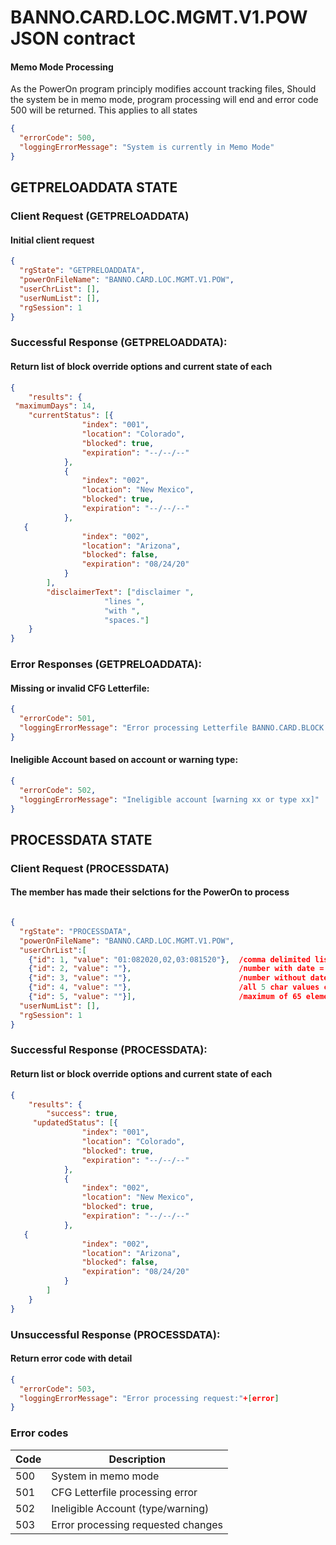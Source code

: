 # BANNO.CARD.LOC.MGMT.V1.POW JSON contract

#### **Memo Mode Processing**
As the PowerOn program principly modifies account tracking files, Should
the system be in memo mode, program processing will end and error code
500 will be returned. This applies to all states

```json
{
  "errorCode": 500,
  "loggingErrorMessage": "System is currently in Memo Mode"
}
```

## GETPRELOADDATA STATE

### Client Request (GETPRELOADDATA)
#### Initial client request

```json
{
  "rgState": "GETPRELOADDATA",
  "powerOnFileName": "BANNO.CARD.LOC.MGMT.V1.POW",
  "userChrList": [],
  "userNumList": [],
  "rgSession": 1
}
```

### Successful Response (GETPRELOADDATA):
#### Return list of block override options and current state of each

```json
{
	"results": {
 "maximumDays": 14,
	"currentStatus": [{
				"index": "001",
				"location": "Colorado",
				"blocked": true,
				"expiration": "--/--/--"
			},
			{
				"index": "002",
				"location": "New Mexico",
				"blocked": true,
				"expiration": "--/--/--"
			},
   {
				"index": "002",
				"location": "Arizona",
				"blocked": false,
				"expiration": "08/24/20"
			}
		],
		"disclaimerText": ["disclaimer ",
                     "lines ",
                     "with ",
                     "spaces."]
	}
}
```

### Error Responses (GETPRELOADDATA):
#### Missing or invalid CFG Letterfile:

```json
{
  "errorCode": 501,
  "loggingErrorMessage": "Error processing Letterfile BANNO.CARD.BLOCK.V1.CFG"
}
```

#### Ineligible Account based on account or warning type:

```json
{
  "errorCode": 502,
  "loggingErrorMessage": "Ineligible account [warning xx or type xx]"
}
```

## PROCESSDATA STATE

### Client Request  (PROCESSDATA)
#### The member has made their selctions for the PowerOn to process
```json

{
  "rgState": "PROCESSDATA",
  "powerOnFileName": "BANNO.CARD.LOC.MGMT.V1.POW",
  "userChrList":[
    {"id": 1, "value": "01:082020,02,03:081520"},  /comma delimited list
    {"id": 2, "value": ""},                        /number with date = overidden
    {"id": 3, "value": ""},                        /number without date = blocked
    {"id": 4, "value": ""},                        /all 5 char values can be used
    {"id": 5, "value": ""}],                       /maximum of 65 elements
  "userNumList": [],
  "rgSession": 1
}
```

### Successful Response (PROCESSDATA):
#### Return list or block override options and current state of each
```json
{
	"results": {
		"success": true,
	 "updatedStatus": [{
				"index": "001",
				"location": "Colorado",
				"blocked": true,
				"expiration": "--/--/--"
			},
			{
				"index": "002",
				"location": "New Mexico",
				"blocked": true,
				"expiration": "--/--/--"
			},
   {
				"index": "002",
				"location": "Arizona",
				"blocked": false,
				"expiration": "08/24/20"
			}
		]
	}
}
```

### Unsuccessful Response (PROCESSDATA):
#### Return error code with detail
```json
{
  "errorCode": 503,
  "loggingErrorMessage": "Error processing request:"+[error]
}
```

### Error codes
| Code   | Description                        |
|--------|------------------------------------|
| 500    | System in memo mode                |
| 501    | CFG Letterfile processing error    |
| 502    | Ineligible Account (type/warning)  |
| 503    | Error processing requested changes |

